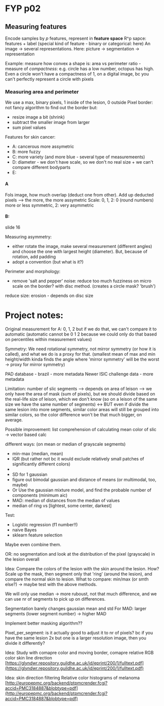 # FYP p02

## Measuring features
Encode samples by *p* features, represent in **feature space**
R^p sapce: features + label (special kind of feature - binary or categorical: here)
An image -> several representations. Here: picture -> segmentation -> representation

Example: measure how convex a shape is: area vs perimeter ratio - measure of *compactness*: e.g. circle has a low number, octopus has high.
Even a circle won't have a compactness of 1, on a digital image, bc you can't perfectly represent a circle with pixels

### Measuring area and perimeter

We use a max, binary pixels, 1 inside of the lesion, 0 outside
Pixel border: not fancy algorithm to find out the border but:
- resize image a bit (shrink)
- subtract the smaller image from larger
- sum pixel values

Features for skin cancer:
- A: cancerous more assymetric
- B: more fuzzy
- C: more variety (and more blue - several type of measuremeents)
- D: diameter - we don't have scale, so we don't no real size + we can't compare different bodyparts
- E: 

#### A

Fols image, how much overlap (deduct one from other). Add up deducted pixels --> the more, the more assymetric
Scale: 0, 1, 2: 0 (round numbers) more or less symmetric, 2: very asymmetric

#### B:
slide 16

Measuring asymmetry:
- either rotate the image, make several measurement (different angles) and choose the one with largest height (diameter). But, because of rotation, add padding
- adopt a convention (but what is it?)

Perimeter and morphology:
- remove 'salt and pepper' noise: reduce too much fuzziness on micro scale on the border? with disc method. (creates a circle mask? 'brush')

reduce size: erosion - depends on disc size



# Project notes:
Original measurement for A: 0, 1, 2 but if we do that, we can't compare it to automatic (automatic cannot be 0 1 2 because we could only do that based on percentiles within measurement values)

Symmetry: We need rotational symmetry, not mirror symmetry (or how it is called), and what we do is a proxy for that. (smallest mean of max and min height/width kinda finds the angle where 'mirror symmetry' will be the worst -> proxy for mirror symmetry)

PAD database - brazil - more metadata
Newer ISIC challenge data - more metadata

Limitation: number of slic segments --> depends on area of leison --> we only have the area of mask (sum of pixels), but we should divide based on the real-life size of leison, which we don't know (so on a leison of the same size we have the same number of segments) <-> BUT even if divide the same lesion into more segments, similar color areas will still be grouped into similar colors, so the color difference won't be that much bigger, on average.

Possible improvement: list comprehension of calculating mean color of slic -> vector based calc

different ways: (on mean or median of grayscale segments)
- min-max (median, mean)
- IQR (but rather not bc it would exclude relatively small patches of significantly different colors)
- 
- SD for 1 gaussian
- figure out bimodal gaussian and distance of means (or multimodal, too, maybe)
- Or Use the gaussian mixture model, and find the probable number of components (minimum aic)
- MAD: median of distances from the median of values
- median of ring vs [lightest, some center, darkest]

Test:
- Logistic regression (f1 number!!)
- naive Bayes
- sklearn feature selection

Maybe even combine them.

OR:
no segmentation and look at the distribution of the pixel (grayscale) in the lesion overall

Idea: Compare the colors of the lesion with the skin around the lesion. How? Scale up the mask, then segment only that 'ring' (around the lesion), and compare the normal skin to lesion. What to compare: min/max (or smth else?) -> maybe test with the above methods.

We will only use median -> more ruboust, not that much difference, and we can use nr of segments to pick up on differences.

Segmentation barely changes gaussian mean and std
For MAD: larger segments (lower segment number) -> higher MAD

Implement better masking algorithm??

Pixel_per_segment: is it actually good to adjust it to nr of pixels? bc if you have the same lesion 2x but one is a larger resolution image, then you divide it differently?

Idea: Study with comapre color and moving border, comapre relative RGB color
skin line direction
[https://glyndwr.repository.guildhe.ac.uk/id/eprint/200/1/fulltext.pdf](https://glyndwr.repository.guildhe.ac.uk/id/eprint/200/1/fulltext.pdf)

  
Idea: skin direction filtering
Relative color histograms of melanoma
[http://europepmc.org/backend/ptpmcrender.fcgi?accid=PMC3184887&blobtype=pdf](http://europepmc.org/backend/ptpmcrender.fcgi?accid=PMC3184887&blobtype=pdf)
